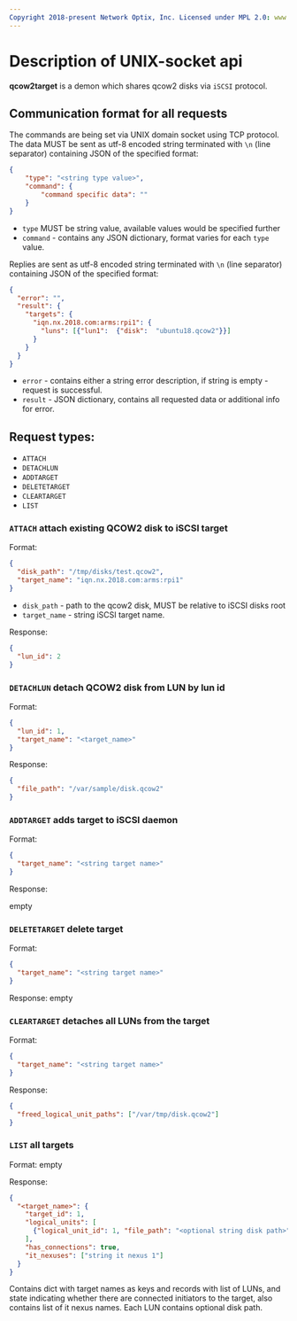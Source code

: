 ```yaml
---
Copyright 2018-present Network Optix, Inc. Licensed under MPL 2.0: www.mozilla.org/MPL/2.0/
---
```

# Description of UNIX-socket api

**qcow2target** is a demon which shares qcow2 disks via `iSCSI` protocol.

## Communication format for all requests

The commands are being set via UNIX domain socket using TCP protocol.
The data MUST be sent as utf-8 encoded string terminated with `\n` (line separator)
containing JSON of the specified format:
```json
{
    "type": "<string type value>",
    "command": {
        "command specific data": ""
    }
}
```
* `type` MUST be string value, available values would be specified further
* `command` - contains any JSON dictionary, format varies for each `type` value.

Replies are sent as utf-8 encoded string terminated with `\n` (line separator)
containing JSON of the specified format:

```json
{
  "error": "",
  "result": {
    "targets": {
      "iqn.nx.2018.com:arms:rpi1": {
        "luns": [{"lun1":  {"disk":  "ubuntu18.qcow2"}}]
      }
    }
  }
}
```

* `error` - contains either a string error description, if string is empty - request is successful.
* `result` - JSON dictionary, contains all requested data or additional info for error.


## Request types:
* `ATTACH`
* `DETACHLUN`
* `ADDTARGET`
* `DELETETARGET`
* `CLEARTARGET`
* `LIST`


### `ATTACH` attach existing QCOW2 disk to iSCSI target
Format:
```json
{
  "disk_path": "/tmp/disks/test.qcow2",
  "target_name": "iqn.nx.2018.com:arms:rpi1"
}
```
* `disk_path` - path to the qcow2 disk, MUST be relative to iSCSI disks root
* `target_name` - string iSCSI target name.

Response:
```json
{
  "lun_id": 2
}
```

### `DETACHLUN` detach QCOW2 disk from LUN by lun id

Format:
```json
{
  "lun_id": 1,
  "target_name": "<target_name>"
}
```

Response:
```json
{
  "file_path": "/var/sample/disk.qcow2"
}
```
### `ADDTARGET` adds target to iSCSI daemon

Format:
```json
{
  "target_name": "<string target name>"
}
```


Response:

empty

### `DELETETARGET` delete target

Format:
```json
{
  "target_name": "<string target name>"
}
```
Response:
empty

### `CLEARTARGET` detaches all LUNs from the target

Format:
```json
{
  "target_name": "<string target name>"
}
```
Response:
```json
{
  "freed_logical_unit_paths": ["/var/tmp/disk.qcow2"] 
}
```

### `LIST` all targets
Format:
empty

Response:
```json
{
  "<target_name>": {
    "target_id": 1,
    "logical_units": [
      {"logical_unit_id": 1, "file_path": "<optional string disk path>"}
    ],
    "has_connections": true,
    "it_nexuses": ["string it nexus 1"]
  }
}
```
Contains dict with target names as keys and records with list of LUNs, and state indicating whether
there are connected initiators to the target, also contains list of it nexus names.
Each LUN contains optional disk path.

